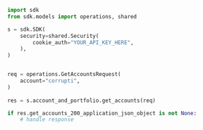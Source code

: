 <!-- Start SDK Example Usage -->
```python
import sdk
from sdk.models import operations, shared

s = sdk.SDK(
    security=shared.Security(
        cookie_auth="YOUR_API_KEY_HERE",
    ),
)


req = operations.GetAccountsRequest(
    account="corrupti",
)
    
res = s.account_and_portfolio.get_accounts(req)

if res.get_accounts_200_application_json_object is not None:
    # handle response
```
<!-- End SDK Example Usage -->